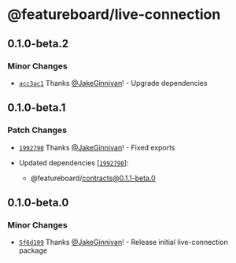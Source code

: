 # @featureboard/live-connection

## 0.1.0-beta.2

### Minor Changes

- [`acc3ac1`](https://github.com/featureboard/sdks/commit/acc3ac138925f876e5e63079f9e7802f8b85e2f4) Thanks [@JakeGinnivan](https://github.com/JakeGinnivan)! - Upgrade dependencies

## 0.1.0-beta.1

### Patch Changes

- [`1992790`](https://github.com/featureboard/sdks/commit/1992790d52454f1bba2b60dec4fac089abab7f54) Thanks [@JakeGinnivan](https://github.com/JakeGinnivan)! - Fixed exports

- Updated dependencies [[`1992790`](https://github.com/featureboard/sdks/commit/1992790d52454f1bba2b60dec4fac089abab7f54)]:
  - @featureboard/contracts@0.1.1-beta.0

## 0.1.0-beta.0

### Minor Changes

- [`5f6d109`](https://github.com/featureboard/sdks/commit/5f6d109b915a7d699044cafb7af37e62cac00dfb) Thanks [@JakeGinnivan](https://github.com/JakeGinnivan)! - Release initial live-connection package
